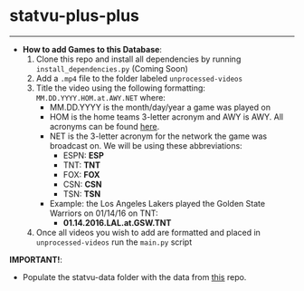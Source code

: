 # statvu-plus-plus
---
- **How to add Games to this Database**:
	1. Clone this repo and install all dependencies by running `install_dependencies.py` (Coming Soon)
	2. Add a `.mp4` file to the folder labeled `unprocessed-videos`
	3. Title the video using the following formatting: `MM.DD.YYYY.HOM.at.AWY.NET` where:
		 - MM.DD.YYYY is the month/day/year a game was played on
		- HOM is the home teams 3-letter acronym and AWY is AWY. All acronyms can be found [here](https://en.wikipedia.org/wiki/Wikipedia:WikiProject_National_Basketball_Association/National_Basketball_Association_team_abbreviations).
		- NET is the 3-letter acronym for the network the game was broadcast on. We will be using these abbreviations:
			- ESPN: **ESP**
			- TNT: **TNT**
			- FOX: **FOX**
			- CSN: **CSN**
			- TSN: **TSN**
		- Example: the Los Angeles Lakers played the Golden State Warriors on 01/14/16 on TNT:
			- **01.14.2016.LAL.at.GSW.TNT**
	4. Once all videos you wish to add are formatted and placed in `unprocessed-videos` run the `main.py` script

**IMPORTANT!**:
 - Populate the statvu-data folder with the data from [this](https://github.com/linouk23/NBA-Player-Movements) repo.
